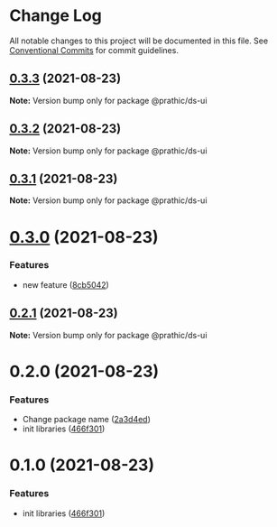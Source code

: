# Change Log

All notable changes to this project will be documented in this file.
See [Conventional Commits](https://conventionalcommits.org) for commit guidelines.

## [0.3.3](https://github.com/prathick/lerna-test-commands/compare/@prathic/ds-ui@0.3.2...@prathic/ds-ui@0.3.3) (2021-08-23)

**Note:** Version bump only for package @prathic/ds-ui





## [0.3.2](https://github.com/prathick/lerna-test-commands/compare/@prathic/ds-ui@0.3.0...@prathic/ds-ui@0.3.2) (2021-08-23)

**Note:** Version bump only for package @prathic/ds-ui





## [0.3.1](https://github.com/prathick/lerna-test-commands/compare/@prathic/ds-ui@0.3.0...@prathic/ds-ui@0.3.1) (2021-08-23)

**Note:** Version bump only for package @prathic/ds-ui





# [0.3.0](https://github.com/prathick/lerna-test-commands/compare/@prathic/ds-ui@0.2.1...@prathic/ds-ui@0.3.0) (2021-08-23)


### Features

* new feature ([8cb5042](https://github.com/prathick/lerna-test-commands/commit/8cb5042753b9292be80c8d09c3469ffc1b223989))





## [0.2.1](https://github.com/prathick/lerna-test-commands/compare/@prathic/ds-ui@0.2.0...@prathic/ds-ui@0.2.1) (2021-08-23)

**Note:** Version bump only for package @prathic/ds-ui





# 0.2.0 (2021-08-23)


### Features

* Change package name ([2a3d4ed](https://github.com/prathick/lerna-test-commands/commit/2a3d4ed1f5fca858b3234fc7b10179e60af23958))
* init libraries ([466f301](https://github.com/prathick/lerna-test-commands/commit/466f301f9c00683b4ba74e18769199b118a3bdcc))





# 0.1.0 (2021-08-23)


### Features

* init libraries ([466f301](https://github.com/prathick/lerna-test-commands/commit/466f301f9c00683b4ba74e18769199b118a3bdcc))
